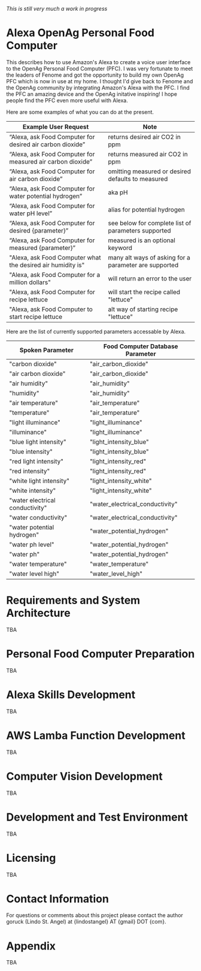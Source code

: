 *This is still very much a work in progress*

# Alexa OpenAg Personal Food Computer
This describes how to use Amazon's Alexa to create a voice user interface to the OpenAg Personal Food Computer (PFC). I was very fortunate to meet the leaders of Fenome and got the opportunity to build my own OpenAg PFC which is now in use at my home. I thought I'd give back to Fenome and the OpenAg community by integrating Amazon's Alexa with the PFC. I find the PFC an amazing device and the OpenAg initative inspiring! I hope people find the PFC even more useful with Alexa.

Here are some examples of what you can do at the present.

Example User Request | Note
---------------------|------------------
“Alexa, ask Food Computer for desired air carbon dioxide” | returns desired air CO2 in ppm
“Alexa, ask Food Computer for measured air carbon dioxide” | returns measured air CO2 in ppm
“Alexa, ask Food Computer for air carbon dioxide” | omitting measured or desired defaults to measured
“Alexa, ask Food Computer for water potential hydrogen” | aka pH
“Alexa, ask Food Computer for water pH level” | alias for potential hydrogen
“Alexa, ask Food Computer for desired {parameter}” | see below for complete list of parameters supported
“Alexa, ask Food Computer for measured {parameter}” | measured is an optional keyword
"Alexa, ask Food Computer what the desired air humidity is" | many alt ways of asking for a parameter are supported
"Alexa, ask Food Computer for a million dollars" | will return an error to the user
"Alexa, ask Food Computer for recipe lettuce | will start the recipe called "lettuce"
"Alexa, ask Food Computer to start recipe lettuce | alt way of starting recipe "lettuce"

Here are the list of currently supported parameters accessable by Alexa.

Spoken Parameter | Food Computer Database Parameter
----------|-----------------------------------------
"carbon dioxide" | "air_carbon_dioxide"
"air carbon dioxide" | "air_carbon_dioxide"
"air humidity" | "air_humidity"
"humidity" | "air_humidity"
"air temperature" | "air_temperature"
"temperature" | "air_temperature"
"light illuminance" | "light_illuminance"
"illuminance" | "light_illuminance"
"blue light intensity" | "light_intensity_blue"
"blue intensity" | "light_intensity_blue"
"red light intensity" | "light_intensity_red"
"red intensity" | "light_intensity_red"
"white light intensity" | "light_intensity_white"
"white intensity" | "light_intensity_white"
"water electrical conductivity" | "water_electrical_conductivity"
"water conductivity" | "water_electrical_conductivity"
"water potential hydrogen" | "water_potential_hydrogen"
"water ph level" | "water_potential_hydrogen"
"water ph" | "water_potential_hydrogen"
"water temperature" | "water_temperature"
"water level high" | "water_level_high"

# Requirements and System Architecture
TBA

# Personal Food Computer Preparation
TBA

# Alexa Skills Development
TBA

# AWS Lamba Function Development
TBA

# Computer Vision Development
TBA

# Development and Test Environment
TBA

# Licensing
TBA

# Contact Information
For questions or comments about this project please contact the author goruck (Lindo St. Angel) at {lindostangel} AT {gmail} DOT {com}.

# Appendix
TBA
